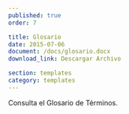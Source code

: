 ```yaml
---
published: true
order: 7

title: Glosario
date: 2015-07-06
document: /docs/glosario.docx
download_link: Descargar Archivo

section: templates
category: templates
---
```


Consulta el Glosario de Términos.
